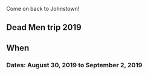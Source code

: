 Come on back to Johnstown!  
  
## Dead Men trip 2019

## When  
### Dates: August 30, 2019 to September 2, 2019